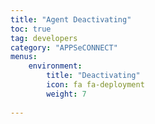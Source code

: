 ```yaml
---
title: "Agent Deactivating"
toc: true
tag: developers
category: "APPSeCONNECT"
menus: 
    environment:
        title: "Deactivating"
        icon: fa fa-deployment
        weight: 7
        
---
```

